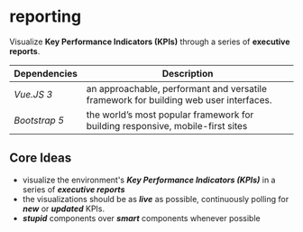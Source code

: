 # reporting
Visualize **Key Performance Indicators (KPIs)** through a series of **executive reports**.

| Dependencies  | Description |
| ----------- | ----------- |
| *Vue.JS 3*      | an approachable, performant and versatile framework for building web user interfaces. |
| *Bootstrap 5*   | the world’s most popular framework for building responsive, mobile-first sites        |

## Core Ideas
- visualize the environment's ***Key Performance Indicators (KPIs)*** in a series of ***executive reports***
- the visualizations should be as ***live*** as possible, continuously polling for ***new*** or ***updated*** KPIs.
- ***stupid*** components over ***smart*** components whenever possible
